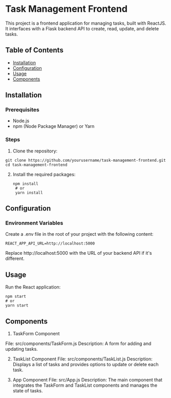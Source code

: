 # Task Management Frontend

This project is a frontend application for managing tasks, built with ReactJS. It interfaces with a Flask backend API to create, read, update, and delete tasks.

## Table of Contents

- [Installation](#installation)
- [Configuration](#configuration)
- [Usage](#usage)
- [Components](#components)

## Installation

### Prerequisites

- Node.js
- npm (Node Package Manager) or Yarn

### Steps

1. Clone the repository:

```
git clone https://github.com/yourusername/task-management-frontend.git
cd task-management-frontend
```
2. Install the required packages:
   ```
   npm install
    # or
    yarn install
   ```

## Configuration
### Environment Variables
Create a .env file in the root of your project with the following content:

```
REACT_APP_API_URL=http://localhost:5000
```
Replace http://localhost:5000 with the URL of your backend API if it's different.

## Usage
Run the React application:
```
npm start
# or
yarn start
```


## Components
1. TaskForm Component

File: src/components/TaskForm.js
Description: A form for adding and updating tasks.

2. TaskList Component
File: src/components/TaskList.js
Description: Displays a list of tasks and provides options to update or delete each task.

2. App Component
File: src/App.js
Description: The main component that integrates the TaskForm and TaskList components and manages the state of tasks.

